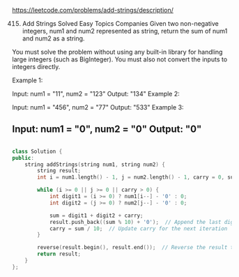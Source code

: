 https://leetcode.com/problems/add-strings/description/

415. Add Strings
Solved
Easy
Topics
Companies
Given two non-negative integers, num1 and num2 represented as string, return the sum of num1 and num2 as a string.

You must solve the problem without using any built-in library for handling large integers (such as BigInteger). You must also not convert the inputs to integers directly.

 

Example 1:

Input: num1 = "11", num2 = "123"
Output: "134"
Example 2:

Input: num1 = "456", num2 = "77"
Output: "533"
Example 3:

Input: num1 = "0", num2 = "0"
Output: "0"
---

```cpp

class Solution {
public:
    string addStrings(string num1, string num2) {
        string result;
        int i = num1.length() - 1, j = num2.length() - 1, carry = 0, sum;

        while (i >= 0 || j >= 0 || carry > 0) {
            int digit1 = (i >= 0) ? num1[i--] - '0' : 0;
            int digit2 = (j >= 0) ? num2[j--] - '0' : 0;

            sum = digit1 + digit2 + carry;
            result.push_back((sum % 10) + '0');  // Append the last digit of sum as a character
            carry = sum / 10;  // Update carry for the next iteration
        }

        reverse(result.begin(), result.end());  // Reverse the result to get the correct order
        return result;
    }
};


```
